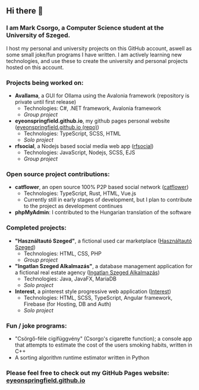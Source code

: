 ## Hi there 👋
### I am Mark Csorgo, a Computer Science student at the University of Szeged.

I host my personal and university projects on this GitHub account, aswell as some small joke/fun programs I have written. I am actively learning new technologies, and use these to create the university and personal projects hosted on this account.



### Projects being worked on:
- **Avallama**, a GUI for Ollama using the Avalonia framework (repository is private until first release)
  - Technologies: C#, .NET framework, Avalonia framework
  - *Group project*
- **eyeonspringfield.github.io**, my github pages personal website ([eyeonspringfield.github.io (repo)](https://github.com/eyeonspringfield/eyeonspringfield.github.io))
  - Technologies: TypeScript, SCSS, HTML
  - *Solo project*
- **rfsocial**, a Nodejs based social media web app ([rfsocial](https://github.com/rfsocial/rfsocial))
  - Technologies: JavaScript, Nodejs, SCSS, EJS
  - *Group project*
 
### Open source project contributions:
- **catflower**, an open source 100% P2P based social network ([catflower](https://github.com/bmartin042503/catflower))
  - Technologies: TypeScript, Rust, HTML, Vue.js
  - Currently still in early stages of development, but I plan to contribute to the project as development continues
 - **phpMyAdmin**: I contributed to the Hungarian translation of the software

### Completed projects:
- **"Használtautó Szeged"**, a fictional used car marketplace ([Használtautó Szeged](https://github.com/eyeonspringfield/webtervprojekt2024))
  - Technologies: HTML, CSS, PHP
  - *Group project*
- **"Ingatlan Szeged Alkalmazás"**, a database management application for a fictional real estate agency ([Ingatlan Szeged Alkalmazás](https://github.com/eyeonspringfield/databasesproject))
  - Technologies: Java, JavaFX, MariaDB
  - *Solo project*
- **Interest**, a pinterest style progressive web application ([Interest](https://github.com/eyeonspringfield/Interest_PWA))
  - Technologies: HTML, SCSS, TypeScript, Angular framework, Firebase (for Hosting, DB and Auth)
  - *Solo project*

### Fun / joke programs:
- "Csörgő-féle cigifüggvény" (Csorgo's cigarette function); a console app that attempts to estimate the cost of the users smoking habits, written in C++
- A sorting algorithm runtime estimator written in Python

### Please feel free to check out my GitHub Pages website: [eyeonspringfield.github.io](https://eyeonspringfield.github.io/)
